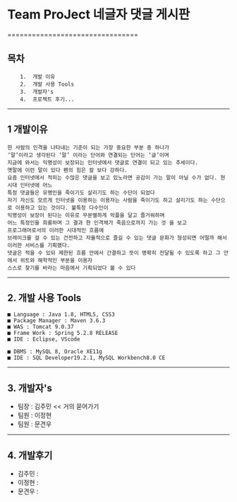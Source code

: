 # Team ProJect 네글자 댓글 게시판
================================

## 목차 ##
```
    1.  개발 이유
    2.  개발 사용 Tools
    3.  개발자's
    4.  프로젝트 후기...
```
--------------------------------
## 1 개발이유
```
한 사람의 인격을 나타내는 기준이 되는 가장 중요한 부분 중 하나가
‘말’이라고 생각된다 ‘말’ 이라는 단어와 연결되는 단어는 ‘글’이며
지금에 와서는 익명성이 보장되는 인터넷에서 댓글로 연결이 되고 있는 추세이다.
옛말에 이런 말이 있다 펜의 힘은 칼 보다 강하다.
요즘 인터넷에서 적히는 수많은 댓글을 보고 있노라면 공감이 가는 말이 아닐 수가 없다. 현시대 인터넷에 어느 
특정 댓글들은 유명인을 죽이기도 살리기도 하는 수단이 되었다
자기 자신도 모르게 인터넷을 이용하는 이용자는 사람을 죽이기도 하고 살리기도 하는 수단으로 이용하고 있는 것이다. 불특정 다수인이 
익명성이 보장이 된다는 이유로 무분별하게 악플을 달고 즐거워하며 
어느 특정인을 희롱하며 그 결과 한 인격체가 죽음으로까지 가는 것 을 보고 
프로그래머로서의 이러한 시대적인 흐름에 
브레이크를 걸 수 있는 건전하고 자율적으로 즐길 수 있는 댓글 문화가 형성되면 어떨까 해서 이러한 서비스를 기획했다. 
댓글은 적을 수 있되 제한된 흐름 안에서 간결하고 뜻이 명확히 전달될 수 있도록 하고 그 안에서 위트와 해학적인 부분을 이용자 
스스로 찾기를 바라는 마음에서 기획되었다 볼 수 있다
```
--------------------------------
## 2. 개발 사용 Tools
```
■ Language : Java 1.8, HTML5, CSS3
■ Package Manager : Maven 3.6.3
■ WAS : Tomcat 9.0.37
■ Frame Work : Spring 5.2.8 RELEASE
■ IDE : Eclipse, VScode

■ DBMS : MySQL 8, Oracle XE11g
■ IDE : SQL Developer19.2.1, MySQL Workbench8.0 CE
```
--------------------------------
## 3.  개발자's

- 팀장 : 김주민 << 거의 묻어가기
- 팀원 : 이정현 
- 팀원 : 문견우

--------------------------------
## 4. 개발후기
- 김주민 : 
- 이정현 :
- 문견우 : 
